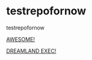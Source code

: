 # testrepofornow
testrepofornow


[AWESOME!](https://sse-retest.s3.amazonaws.com/awesome.hta)

[DREAMLAND EXEC!](https://sse-retest.s3.amazonaws.com/mydreamland.hta)
